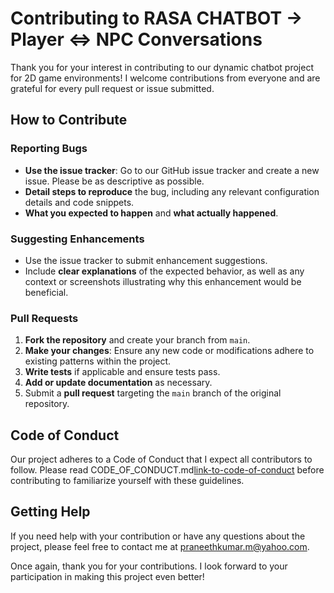 
# Contributing to RASA CHATBOT -> Player <=> NPC  Conversations

Thank you for your interest in contributing to our dynamic chatbot project for 2D game environments! I welcome contributions from everyone and are grateful for every pull request or issue submitted.

## How to Contribute

### Reporting Bugs

- **Use the issue tracker**: Go to our GitHub issue tracker and create a new issue. Please be as descriptive as possible.
- **Detail steps to reproduce** the bug, including any relevant configuration details and code snippets.
- **What you expected to happen** and **what actually happened**.

### Suggesting Enhancements

- Use the issue tracker to submit enhancement suggestions.
- Include **clear explanations** of the expected behavior, as well as any context or screenshots illustrating why this enhancement would be beneficial.

### Pull Requests

1. **Fork the repository** and create your branch from `main`.
2. **Make your changes**: Ensure any new code or modifications adhere to existing patterns within the project.
3. **Write tests** if applicable and ensure tests pass.
4. **Add or update documentation** as necessary.
5. Submit a **pull request** targeting the `main` branch of the original repository.

## Code of Conduct

Our project adheres to a Code of Conduct that I expect all contributors to follow. Please read CODE_OF_CONDUCT.md[link-to-code-of-conduct](https://github.com/MSPK99/2Dgame-Player-NPC-CHatbot-RASA/blob/main/CODE_OF_CONDUCT.md) before contributing to familiarize yourself with these guidelines.

## Getting Help

If you need help with your contribution or have any questions about the project, please feel free to contact me at praneethkumar.m@yahoo.com.

Once again, thank you for your contributions. I look forward to your participation in making this project even better!

